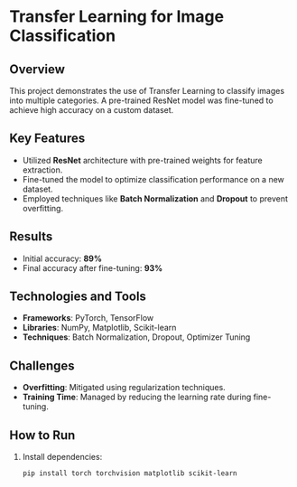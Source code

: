 # Transfer Learning for Image Classification

## Overview
This project demonstrates the use of Transfer Learning to classify images into multiple categories. A pre-trained ResNet model was fine-tuned to achieve high accuracy on a custom dataset.

## Key Features
- Utilized **ResNet** architecture with pre-trained weights for feature extraction.
- Fine-tuned the model to optimize classification performance on a new dataset.
- Employed techniques like **Batch Normalization** and **Dropout** to prevent overfitting.

## Results
- Initial accuracy: **89%**
- Final accuracy after fine-tuning: **93%**

## Technologies and Tools
- **Frameworks**: PyTorch, TensorFlow
- **Libraries**: NumPy, Matplotlib, Scikit-learn
- **Techniques**: Batch Normalization, Dropout, Optimizer Tuning

## Challenges
- **Overfitting**: Mitigated using regularization techniques.
- **Training Time**: Managed by reducing the learning rate during fine-tuning.

## How to Run
1. Install dependencies:
   ```bash
   pip install torch torchvision matplotlib scikit-learn
